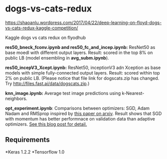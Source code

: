 # dogs-vs-cats-redux

https://shaoanlu.wordpress.com/2017/04/22/deep-learning-on-floyd-dogs-vs-cats-redux-kaggle-competition/

Kaggle dogs vs cats redux on flyodhub

**res50_bneck_fconv.ipynb and res50_fc_and_incep.ipynb:** ResNet50 as base moedl with different output layers. Result: scored in the top 8% on public LB (model ensembling in **avg_subm.ipynb**).



**res50_incepV3_Xcept.ipynb:** ResNet50, inceptionV3 adn Xception as base models with simple fully-connected output layers. Result: scored within top 2% on public LB. (Please notice that file link for dogscats.zip has changed. Try http://files.fast.ai/data/dogscats.zip.)



**knn_image.ipynb:** Average test image predictions using k-Nearest-neighbors.



**opt_experiment.ipynb**: Comparisons between optimizers: SGD, Adam Nadam and RMSprop inspired by [this paper on arxiv](https://arxiv.org/abs/1705.08292). Result shows that SGD with momentum has better performnace on validation data than adaptive optimizers. [See this blog post for detail.](https://shaoanlu.wordpress.com/2017/05/29/sgd-all-which-one-is-the-best-optimizer-dogs-vs-cats-toy-experiment/)

## Requirements
*Keras 1.2.2
*Tensorflow 1.0
